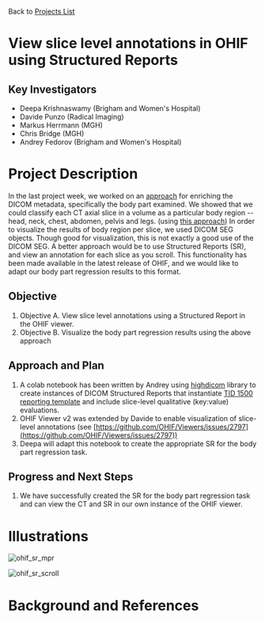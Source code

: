 Back to [Projects List](../../README.md#ProjectsList)

# View slice level annotations in OHIF using Structured Reports

## Key Investigators

- Deepa Krishnaswamy (Brigham and Women's Hospital)
- Davide Punzo (Radical Imaging)
- Markus Herrmann (MGH)
- Chris Bridge (MGH)
- Andrey Fedorov (Brigham and Women's Hospital)

# Project Description

In the last project week, we worked on an [approach](https://projectweek.na-mic.org/PW36_2022_Virtual/Projects/IDCBodyPartRegression/) for enriching the DICOM metadata, specifically the body part examined. 
We showed that we could classify each CT axial slice in a volume as a particular body region -- head, neck, chest, abdomen, pelvis and legs. (using [this approach](https://arxiv.org/abs/2110.09148))
In order to visualize the results of body region per slice, we used DICOM SEG objects. Though good for visualization, this is not exactly a good use of the DICOM SEG. 
A better approach would be to use Structured Reports (SR), and view an annotation for each slice as you scroll. This functionality has been made available in the latest release of OHIF, and we would like to adapt our body part regression results to this format.

## Objective

<!-- Describe here WHAT you would like to achieve (what you will have as end result). -->

1. Objective A. View slice level annotations using a Structured Report in the OHIF viewer. 
1. Objective B. Visualize the body part regression results using the above approach 

## Approach and Plan

<!-- Describe here HOW you would like to achieve the objectives stated above. -->

1. A colab notebook has been written by Andrey using [highdicom](https://github.com/herrmannlab/highdicom) library to create instances of DICOM Structured Reports that instantiate [TID 1500 reporting template](https://dicom.nema.org/medical/dicom/current/output/chtml/part16/chapter_A.html#sect_TID_1500) and include slice-level qualitative (key:value) evaluations. 
2. OHIF Viewer v2 was extended by Davide to enable visualization of slice-level annotations (see [https://github.com/OHIF/Viewers/issues/2797](https://github.com/OHIF/Viewers/issues/2797))
3. Deepa will adapt this notebook to create the appropriate SR for the body part regression task. 

## Progress and Next Steps

<!-- Update this section as you make progress, describing of what you have ACTUALLY DONE. If there are specific steps that you could not complete then you can describe them here, too. -->

1. We have successfully created the SR for the body part regression task and can view the CT and SR in our own instance of the OHIF viewer. 

# Illustrations

<!-- Add pictures and links to videos that demonstrate what has been accomplished.
![Description of picture](Example2.jpg)
![Some more images](Example2.jpg)
-->

![ohif_sr_mpr](https://user-images.githubusercontent.com/59979551/176761836-a36a8fbf-e29b-4fb7-8ebb-3c60fc54b9db.JPG)

![ohif_sr_scroll](https://user-images.githubusercontent.com/59979551/176781588-50285b10-c341-4f95-bf34-1c771f800c6c.gif)


# Background and References

<!-- If you developed any software, include link to the source code repository. If possible, also add links to sample data, and to any relevant publications. -->

